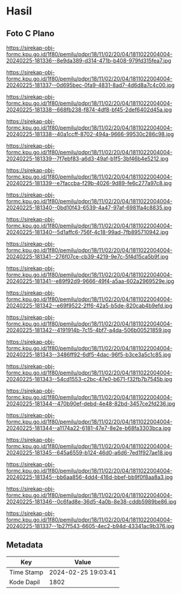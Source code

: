 # Hasil

## Foto C Plano

https://sirekap-obj-formc.kpu.go.id/1f80/pemilu/pdpr/18/11/02/20/04/1811022004004-20240225-181336--8e9da389-d314-471b-b408-979fd315fea7.jpg

https://sirekap-obj-formc.kpu.go.id/1f80/pemilu/pdpr/18/11/02/20/04/1811022004004-20240225-181337--0d695bec-0fa9-4831-8ad7-4d6d8a7c4c00.jpg

https://sirekap-obj-formc.kpu.go.id/1f80/pemilu/pdpr/18/11/02/20/04/1811022004004-20240225-181338--668fb238-f874-4df8-bf45-2def6402d45a.jpg

https://sirekap-obj-formc.kpu.go.id/1f80/pemilu/pdpr/18/11/02/20/04/1811022004004-20240225-181338--40a1ccff-8702-494a-9666-99530c286c98.jpg

https://sirekap-obj-formc.kpu.go.id/1f80/pemilu/pdpr/18/11/02/20/04/1811022004004-20240225-181339--7f7ebf83-a6d3-49af-b1f5-3bf46b4e5212.jpg

https://sirekap-obj-formc.kpu.go.id/1f80/pemilu/pdpr/18/11/02/20/04/1811022004004-20240225-181339--e7faccba-f29b-4026-9d89-fe6c277a97c8.jpg

https://sirekap-obj-formc.kpu.go.id/1f80/pemilu/pdpr/18/11/02/20/04/1811022004004-20240225-181340--0bd10f43-6539-4a47-97af-6981fa4c8835.jpg

https://sirekap-obj-formc.kpu.go.id/1f80/pemilu/pdpr/18/11/02/20/04/1811022004004-20240225-181340--5d1affc6-756f-4c18-99ad-7fb895710942.jpg

https://sirekap-obj-formc.kpu.go.id/1f80/pemilu/pdpr/18/11/02/20/04/1811022004004-20240225-181341--276f07ce-cb39-4219-9e7c-5f4d15ca5b9f.jpg

https://sirekap-obj-formc.kpu.go.id/1f80/pemilu/pdpr/18/11/02/20/04/1811022004004-20240225-181341--e89f92d9-9666-49f4-a5aa-602a2969529e.jpg

https://sirekap-obj-formc.kpu.go.id/1f80/pemilu/pdpr/18/11/02/20/04/1811022004004-20240225-181342--e69f9522-2ff6-42a5-b5de-820cab4b9efd.jpg

https://sirekap-obj-formc.kpu.go.id/1f80/pemilu/pdpr/18/11/02/20/04/1811022004004-20240225-181342--4191914b-7c15-4bf7-a4da-506b00521859.jpg

https://sirekap-obj-formc.kpu.go.id/1f80/pemilu/pdpr/18/11/02/20/04/1811022004004-20240225-181343--3486ff92-6df5-4dac-96f5-b3ce3a5c1c85.jpg

https://sirekap-obj-formc.kpu.go.id/1f80/pemilu/pdpr/18/11/02/20/04/1811022004004-20240225-181343--54cd1553-c2bc-47e0-b671-f32fb7b7545b.jpg

https://sirekap-obj-formc.kpu.go.id/1f80/pemilu/pdpr/18/11/02/20/04/1811022004004-20240225-181344--470b90ef-debd-4e48-82bd-3457ce2fd236.jpg

https://sirekap-obj-formc.kpu.go.id/1f80/pemilu/pdpr/18/11/02/20/04/1811022004004-20240225-181344--a1174a22-6181-47e7-8e2e-b68fa3303bca.jpg

https://sirekap-obj-formc.kpu.go.id/1f80/pemilu/pdpr/18/11/02/20/04/1811022004004-20240225-181345--645a6559-b124-46d0-a6d6-7ed1f927ae18.jpg

https://sirekap-obj-formc.kpu.go.id/1f80/pemilu/pdpr/18/11/02/20/04/1811022004004-20240225-181345--bb6aa856-4dd4-416d-bbef-bb9f0f8aa8a3.jpg

https://sirekap-obj-formc.kpu.go.id/1f80/pemilu/pdpr/18/11/02/20/04/1811022004004-20240225-181346--0c6fad8e-36d5-4a0b-8e38-cddb5989be86.jpg

https://sirekap-obj-formc.kpu.go.id/1f80/pemilu/pdpr/18/11/02/20/04/1811022004004-20240225-181337--1b27f543-6605-4ec2-b94d-43341ac9b376.jpg


## Metadata

| Key        | Value               |
| ---------- | ------------------- |
| Time Stamp | 2024-02-25 19:03:41 |
| Kode Dapil | 1802                |




